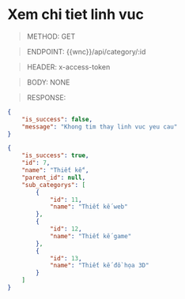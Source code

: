 # Xem chi tiet linh vuc

> METHOD: GET

> ENDPOINT: {{wnc}}/api/category/:id

> HEADER: x-access-token

> BODY: NONE

> RESPONSE:

```json
{
    "is_success": false,
    "message": "Khong tim thay linh vuc yeu cau"
}
```

```json
{
    "is_success": true,
    "id": 7,
    "name": "Thiết kế",
    "parent_id": null,
    "sub_categorys": [
        {
            "id": 11,
            "name": "Thiết kế web"
        },
        {
            "id": 12,
            "name": "Thiết kế game"
        },
        {
            "id": 13,
            "name": "Thiết kế đồ họa 3D"
        }
    ]
}
```